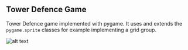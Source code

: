 ## Tower Defence Game

Tower Defence game implemented with pygame. 
It uses and extends the <code class="highlighter-rouge">pygame.sprite</code> classes for example implementing a grid group.

![alt text](https://raw.githubusercontent.com/thecodebasesite/TowerDefence/master/tdgame.png)
